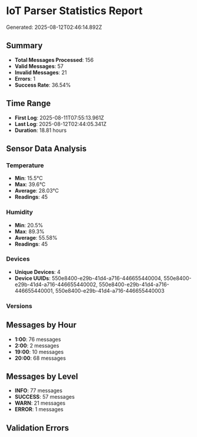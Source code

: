 
# IoT Parser Statistics Report
Generated: 2025-08-12T02:46:14.892Z

## Summary
- **Total Messages Processed**: 156
- **Valid Messages**: 57
- **Invalid Messages**: 21
- **Errors**: 1
- **Success Rate**: 36.54%

## Time Range
- **First Log**: 2025-08-11T07:55:13.961Z
- **Last Log**: 2025-08-12T02:44:05.341Z
- **Duration**: 18.81 hours

## Sensor Data Analysis
### Temperature
- **Min**: 15.5°C
- **Max**: 39.6°C
- **Average**: 28.03°C
- **Readings**: 45

### Humidity
- **Min**: 20.5%
- **Max**: 89.3%
- **Average**: 55.58%
- **Readings**: 45

### Devices
- **Unique Devices**: 4
- **Device UUIDs**: 550e8400-e29b-41d4-a716-446655440004, 550e8400-e29b-41d4-a716-446655440002, 550e8400-e29b-41d4-a716-446655440001, 550e8400-e29b-41d4-a716-446655440003

### Versions


## Messages by Hour
- **1:00**: 76 messages
- **2:00**: 2 messages
- **19:00**: 10 messages
- **20:00**: 68 messages

## Messages by Level
- **INFO**: 77 messages
- **SUCCESS**: 57 messages
- **WARN**: 21 messages
- **ERROR**: 1 messages

## Validation Errors

